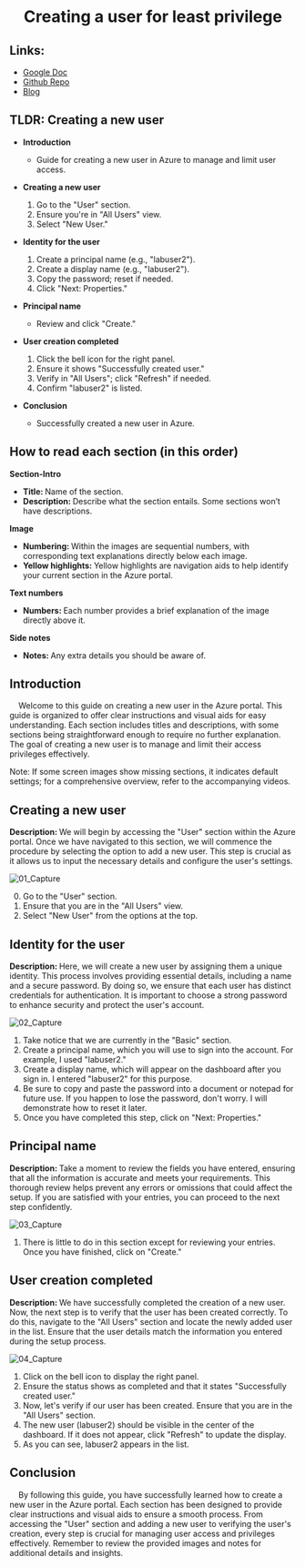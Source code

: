 <p align="center">
  <h1 align="center">Creating a user for least privilege</h1>
</p>

<h2>Links:</h2>

- [Google Doc](https://docs.google.com/document/d/1ZUGkgGCq0eHjSl91mGeFpZXTSQdBi8Wh08D9XJwco_Q/edit?usp=sharing)
- [Github Repo](https://github.com/ImranHuhn/AzureUsers)
- [Blog](http://www.techdeficient.com/2024/06/creating-user-for-least-privilege.html)

<h2>TLDR: Creating a new user</h2>

- <b>Introduction </b>
  - Guide for creating a new user in Azure to manage and limit user access.

- <b>Creating a new user </b>
  1. Go to the "User" section.
  2. Ensure you're in "All Users" view.
  3. Select "New User."

- <b>Identity for the user </b>
  1. Create a principal name (e.g., "labuser2").
  2. Create a display name (e.g., "labuser2").
  3. Copy the password; reset if needed.
  4. Click "Next: Properties."

- <b>Principal name </b>
  - Review and click "Create."

- <b>User creation completed </b>
  1. Click the bell icon for the right panel.
  2. Ensure it shows "Successfully created user."
  3. Verify in "All Users"; click "Refresh" if needed.
  4. Confirm "labuser2" is listed.

- <b>Conclusion </b>
  - Successfully created a new user in Azure.

<h2>How to read each section (in this order)</h2>

<b>Section-Intro</b> 
- <b>Title: </b>Name of the section.
- <b>Description: </b>Describe what the section entails. Some sections won’t have descriptions. 

<b>Image</b> 
- <b>Numbering: </b>Within the images are sequential numbers, with corresponding text explanations directly below each image.
- <b>Yellow highlights: </b>Yellow highlights are navigation aids to help identify your current section in the Azure portal.

<b>Text numbers</b> 
- <b>Numbers: </b>Each number provides a brief explanation of the image directly above it.

<b>Side notes</b> 
- <b>Notes: </b>Any extra details you should be aware of.

<h2>Introduction</h2>

&nbsp;&nbsp;&nbsp;&nbsp;Welcome to this guide on creating a new user in the Azure portal. This guide is organized to offer clear instructions and visual aids for easy understanding. Each section includes titles and descriptions, with some sections being straightforward enough to require no further explanation. The goal of creating a new user is to manage and limit their access privileges effectively.

Note:  If some screen images show missing sections, it indicates default settings; for a comprehensive overview, refer to the accompanying videos.

<h2>Creating a new user</h2>

<b>Description: </b>We will begin by accessing the "User" section within the Azure portal. Once we have navigated to this section, we will commence the procedure by selecting the option to add a new user. This step is crucial as it allows us to input the necessary details and configure the user's settings. 

![01_Capture](https://github.com/ImranHuhn/AzureUsers/assets/52342912/3cfe6990-ec44-4206-b62b-d11568503345)

0.  Go to the "User" section.
1.  Ensure that you are in the "All Users" view.
2.  Select "New User" from the options at the top.

<h2>Identity for the user</h2>

<b>Description: </b>Here, we will create a new user by assigning them a unique identity. This process involves providing essential details, including a name and a secure password. By doing so, we ensure that each user has distinct credentials for authentication. It is important to choose a strong password to enhance security and protect the user's account. 

![02_Capture](https://github.com/ImranHuhn/AzureUsers/assets/52342912/20f1ecda-9e93-4d44-a6a7-72b0ce09ddbf)

1.  Take notice that we are currently in the "Basic" section.
2.  Create a principal name, which you will use to sign into the account. For example, I used "labuser2."
3.  Create a display name, which will appear on the dashboard after you sign in. I entered "labuser2" for this purpose.
4.  Be sure to copy and paste the password into a document or notepad for future use. If you happen to lose the password, don't worry. I will demonstrate how to reset it later.
5.  Once you have completed this step, click on "Next: Properties."

<h2>Principal name</h2>

<b>Description: </b>Take a moment to review the fields you have entered, ensuring that all the information is accurate and meets your requirements. This thorough review helps prevent any errors or omissions that could affect the setup. If you are satisfied with your entries, you can proceed to the next step confidently. 

![03_Capture](https://github.com/ImranHuhn/AzureUsers/assets/52342912/d1e9f369-da67-418f-8b81-8cbd68f70b07)

1.  There is little to do in this section except for reviewing your entries. Once you have finished, click on "Create."

<h2>User creation completed</h2>

<b>Description: </b>We have successfully completed the creation of a new user. Now, the next step is to verify that the user has been created correctly. To do this, navigate to the "All Users" section and locate the newly added user in the list. Ensure that the user details match the information you entered during the setup process. 

![04_Capture](https://github.com/ImranHuhn/AzureUsers/assets/52342912/188c1426-b518-48ac-815e-c076682a8973)

1.  Click on the bell icon to display the right panel.
2.  Ensure the status shows as completed and that it states "Successfully created user."
3.  Now, let's verify if our user has been created. Ensure that you are in the "All Users" section.
4.  The new user (labuser2) should be visible in the center of the dashboard. If it does not appear, click "Refresh" to update the display.
5.  As you can see, labuser2 appears in the list.

<h2>Conclusion</h2>

&nbsp;&nbsp;&nbsp;&nbsp;By following this guide, you have successfully learned how to create a new user in the Azure portal. Each section has been designed to provide clear instructions and visual aids to ensure a smooth process. From accessing the "User" section and adding a new user to verifying the user's creation, every step is crucial for managing user access and privileges effectively. Remember to review the provided images and notes for additional details and insights.
